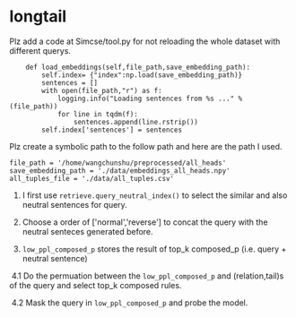 # longtail

Plz add a code at Simcse/tool.py for not reloading the whole dataset with different querys.

```
    def load_embeddings(self,file_path,save_embedding_path):
        self.index= {"index":np.load(save_embedding_path)}
        sentences = []
        with open(file_path,"r") as f:
            logging.info("Loading sentences from %s ..." % (file_path))
            for line in tqdm(f):
                sentences.append(line.rstrip())
        self.index['sentences'] = sentences
```





Plz create a symbolic path to the follow path and here are the path I used.

```
file_path = '/home/wangchunshu/preprocessed/all_heads'
save_embedding_path = './data/embeddings_all_heads.npy'
all_tuples_file = './data/all_tuples.csv'
```



1. I first use `retrieve.query_neutral_index()` to select the similar and also neutral sentences for query.

2. Choose a order of ['normal','reverse'] to concat the query with the neutral senteces generated before.

3. `low_ppl_composed_p` stores the result of top_k composed_p (i.e. query + neutral sentence)

​      	4.1 Do the permuation between the `low_ppl_composed_p`  and (relation,tail)s of the query  and select top_k composed rules.

​		  4.2 Mask the query in `low_ppl_composed_p` and probe the model.
